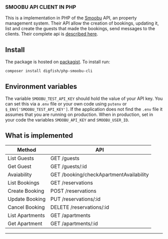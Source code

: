 ### SMOOBU API CLIENT IN PHP ###

This is a implementation in PHP of the [Smoobu](https://smoobu.com) API, an property management system. Their API allow the creation of bookings, updating it, list and create the guests that made the bookings, send messages to the clients.  Their complete api is [described here](https://docs.smoobu.com/).

## Install

The package is hosted on [packagist](http://packagist.org). To install run:
```
composer install digfish/php-smoobu-cli
```


## Environment variables
The variable `SMOOBU_TEST_API_KEY` should hold the value of your API key. You can set this via a .`env` file or your own code using `putenv` or `$_ENV['SMOOBU_TEST_API_KEY']`. If the application does not find the `.env` file it assumes that you are running on production. When in production, set in your code the variables `SMOOBU_API_KEY` and `SMOOBU_USER_ID`.


## What is implemented

|  Method          | API                                    |
|------------------|----------------------------------------|
|List Guests       | GET /guests                            |
|Get Guest         | GET /guests/:id                        |
|Avaiability       | GET /booking/checkApartmentAvailability|
|List Bookings     | GET /reservations                      |
|Create Booking    | POST /reservations                     |
|Update Booking    | PUT /reservations/:id                  |
|Cancel Booking    | DELETE /reservations/:id               |
|List Apartments   | GET /apartments                        |
|Get Apartment     | GET /apartments/:id                    |
-------------------------------------------------------------
